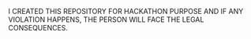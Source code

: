 I CREATED THIS REPOSITORY FOR HACKATHON PURPOSE AND IF ANY VIOLATION HAPPENS, THE PERSON WILL FACE THE LEGAL CONSEQUENCES.

